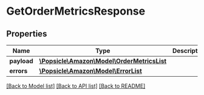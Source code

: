 # GetOrderMetricsResponse

## Properties
Name | Type | Description | Notes
------------ | ------------- | ------------- | -------------
**payload** | [**\Popsicle\Amazon\Model\OrderMetricsList**](OrderMetricsList.md) |  | [optional] 
**errors** | [**\Popsicle\Amazon\Model\ErrorList**](ErrorList.md) |  | [optional] 

[[Back to Model list]](../../README.md#documentation-for-models) [[Back to API list]](../../README.md#documentation-for-api-endpoints) [[Back to README]](../../README.md)

